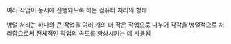 여러 작업이 동시에 진행되도록 하는 컴퓨터 처리의 형태

병렬 처리는 하나의 큰 작업을 여러 개의 더 작은 작업으로 나누어 각각을 병렬적으로 처리함으로써 전체적인 작업의 속도를 향상시키는 데 사용됨